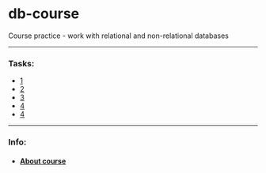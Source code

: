 # db-course

Course practice - work with relational and non-relational databases

***

### Tasks:

- <a href="task/1/1.md">1</a>
- <a href="task/2/2.md">2</a>
- <a href="task/3/3.md">3</a>
- <a href="task/4/4.md">4</a>
- <a href="task/5/5.md">4</a>

***

### Info:
- #### <a href="https://otus.ru/lessons/subd">About course </a>